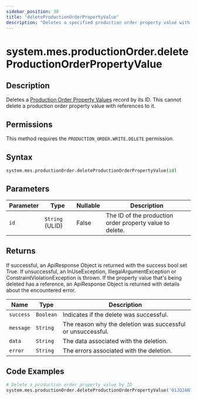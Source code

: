 ```yaml
---
sidebar_position: 30
title: "deleteProductionOrderPropertyValue"
description: "Deletes a specified production order property value with the given ID."
---
```


# system.mes.productionOrder.deleteProductionOrderPropertyValue

## Description

Deletes a [Production Order Property Values](../../data-model/production-order-model/production-order-property-value) record by its ID.
This cannot delete a production order property value with references to it.


## Permissions

This method requires the `PRODUCTION_ORDER.WRITE.DELETE` permission.

## Syntax

```python
system.mes.productionOrder.deleteProductionOrderPropertyValue(id)
```

## Parameters

| Parameter | Type            | Nullable | Description                                              |
|-----------|-----------------|----------|----------------------------------------------------------|
| `id`      | `String` (ULID) | False    | The ID of the production order property value to delete. |

## Returns

If successful, an ApiResponse Object is returned with the success bool set True. If unsuccessful, an InUseException, IllegalArgumentException or ConstraintViolationException is thrown.
If the property value that's being deleted has a reference, an ApiResponse Object is returned with details about the encountered error.

| Name      | Type      | Description                                                 |
|-----------|-----------|-------------------------------------------------------------|
| `success` | `Boolean` | Indicates if the delete was successful.                     |
| `message` | `String`  | The reason why the deletion was successful or unsuccessful. |
| `data`    | `String`  | The data associated with the deletion.                      |
| `error`   | `String`  | The errors associated with the deletion.                    |

## Code Examples

```python
# Delete a production order property value by ID
system.mes.productionOrder.deleteProductionOrderPropertyValue('01JQ2AN7CQ-MWR6A9M0-FQSEAHTJ')
```
